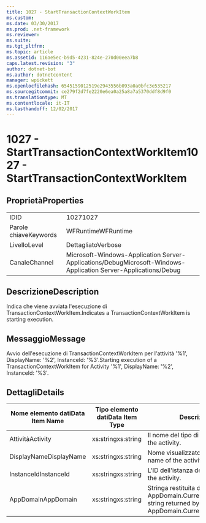 ```yaml
---
title: 1027 - StartTransactionContextWorkItem
ms.custom: 
ms.date: 03/30/2017
ms.prod: .net-framework
ms.reviewer: 
ms.suite: 
ms.tgt_pltfrm: 
ms.topic: article
ms.assetid: 116ae5ec-b9d5-4231-824e-270d00eea7b8
caps.latest.revision: "3"
author: dotnet-bot
ms.author: dotnetcontent
manager: wpickett
ms.openlocfilehash: 6545159012519e2943556b093a0a0bfc3e535217
ms.sourcegitcommit: ce279f2d7fe2220e6ea0a25a8a7a5370ddf8d9f0
ms.translationtype: MT
ms.contentlocale: it-IT
ms.lasthandoff: 12/02/2017
---
```

# <a name="1027---starttransactioncontextworkitem"></a><span data-ttu-id="ccac1-102">1027 - StartTransactionContextWorkItem</span><span class="sxs-lookup"><span data-stu-id="ccac1-102">1027 - StartTransactionContextWorkItem</span></span>
## <a name="properties"></a><span data-ttu-id="ccac1-103">Proprietà</span><span class="sxs-lookup"><span data-stu-id="ccac1-103">Properties</span></span>  
  
|||  
|-|-|  
|<span data-ttu-id="ccac1-104">ID</span><span class="sxs-lookup"><span data-stu-id="ccac1-104">ID</span></span>|<span data-ttu-id="ccac1-105">1027</span><span class="sxs-lookup"><span data-stu-id="ccac1-105">1027</span></span>|  
|<span data-ttu-id="ccac1-106">Parole chiave</span><span class="sxs-lookup"><span data-stu-id="ccac1-106">Keywords</span></span>|<span data-ttu-id="ccac1-107">WFRuntime</span><span class="sxs-lookup"><span data-stu-id="ccac1-107">WFRuntime</span></span>|  
|<span data-ttu-id="ccac1-108">Livello</span><span class="sxs-lookup"><span data-stu-id="ccac1-108">Level</span></span>|<span data-ttu-id="ccac1-109">Dettagliato</span><span class="sxs-lookup"><span data-stu-id="ccac1-109">Verbose</span></span>|  
|<span data-ttu-id="ccac1-110">Canale</span><span class="sxs-lookup"><span data-stu-id="ccac1-110">Channel</span></span>|<span data-ttu-id="ccac1-111">Microsoft-Windows-Application Server-Applications/Debug</span><span class="sxs-lookup"><span data-stu-id="ccac1-111">Microsoft-Windows-Application Server-Applications/Debug</span></span>|  
  
## <a name="description"></a><span data-ttu-id="ccac1-112">Descrizione</span><span class="sxs-lookup"><span data-stu-id="ccac1-112">Description</span></span>  
 <span data-ttu-id="ccac1-113">Indica che viene avviata l'esecuzione di TransactionContextWorkItem.</span><span class="sxs-lookup"><span data-stu-id="ccac1-113">Indicates a TransactionContextWorkItem is starting execution.</span></span>  
  
## <a name="message"></a><span data-ttu-id="ccac1-114">Messaggio</span><span class="sxs-lookup"><span data-stu-id="ccac1-114">Message</span></span>  
 <span data-ttu-id="ccac1-115">Avvio dell'esecuzione di TransactionContextWorkItem per l'attività '%1', DisplayName: '%2', InstanceId: '%3'.</span><span class="sxs-lookup"><span data-stu-id="ccac1-115">Starting execution of a TransactionContextWorkItem for Activity '%1', DisplayName: '%2', InstanceId: '%3'.</span></span>  
  
## <a name="details"></a><span data-ttu-id="ccac1-116">Dettagli</span><span class="sxs-lookup"><span data-stu-id="ccac1-116">Details</span></span>  
  
|<span data-ttu-id="ccac1-117">Nome elemento dati</span><span class="sxs-lookup"><span data-stu-id="ccac1-117">Data Item Name</span></span>|<span data-ttu-id="ccac1-118">Tipo elemento dati</span><span class="sxs-lookup"><span data-stu-id="ccac1-118">Data Item Type</span></span>|<span data-ttu-id="ccac1-119">Descrizione</span><span class="sxs-lookup"><span data-stu-id="ccac1-119">Description</span></span>|  
|--------------------|--------------------|-----------------|  
|<span data-ttu-id="ccac1-120">Attività</span><span class="sxs-lookup"><span data-stu-id="ccac1-120">Activity</span></span>|<span data-ttu-id="ccac1-121">xs:string</span><span class="sxs-lookup"><span data-stu-id="ccac1-121">xs:string</span></span>|<span data-ttu-id="ccac1-122">Il nome del tipo di attività.</span><span class="sxs-lookup"><span data-stu-id="ccac1-122">The type name of the activity.</span></span>|  
|<span data-ttu-id="ccac1-123">DisplayName</span><span class="sxs-lookup"><span data-stu-id="ccac1-123">DisplayName</span></span>|<span data-ttu-id="ccac1-124">xs:string</span><span class="sxs-lookup"><span data-stu-id="ccac1-124">xs:string</span></span>|<span data-ttu-id="ccac1-125">Nome visualizzato dell'attività.</span><span class="sxs-lookup"><span data-stu-id="ccac1-125">The display name of the activity.</span></span>|  
|<span data-ttu-id="ccac1-126">InstanceId</span><span class="sxs-lookup"><span data-stu-id="ccac1-126">InstanceId</span></span>|<span data-ttu-id="ccac1-127">xs:string</span><span class="sxs-lookup"><span data-stu-id="ccac1-127">xs:string</span></span>|<span data-ttu-id="ccac1-128">L'ID dell'istanza dell'attività.</span><span class="sxs-lookup"><span data-stu-id="ccac1-128">The instance id of the activity.</span></span>|  
|<span data-ttu-id="ccac1-129">AppDomain</span><span class="sxs-lookup"><span data-stu-id="ccac1-129">AppDomain</span></span>|<span data-ttu-id="ccac1-130">xs:string</span><span class="sxs-lookup"><span data-stu-id="ccac1-130">xs:string</span></span>|<span data-ttu-id="ccac1-131">Stringa restituita da AppDomain.CurrentDomain.FriendlyName.</span><span class="sxs-lookup"><span data-stu-id="ccac1-131">The string returned by AppDomain.CurrentDomain.FriendlyName.</span></span>|
